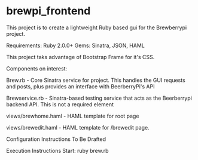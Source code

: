 brewpi_frontend
===============

This project is to create a lightweight Ruby based gui for the Brewberrypi project.

Requirements:
Ruby 2.0.0+
Gems: Sinatra, JSON, HAML

This project taks advantage of Bootstrap Frame for it's CSS.

Components on interest:

Brew.rb - Core Sinatra service for project.  This handles the GUI requests and posts, plus provides an interface with BeerberryPi's API

Brewservice.rb - Sinatra-based testing service that acts as the Beerberrypi backend API. This is not a required element

views/brewhome.haml - HAML template for root page 

views/brewedit.haml - HAML template for /brewedit page.

Configuration Instructions
 To Be Drafted

 Execution Instructions
 Start: ruby brew.rb

 